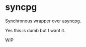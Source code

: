syncpg
======

Synchronous wrapper over [asyncpg](https://github.com/MagicStack/asyncpg).

Yes this is dumb but I want it.

WIP

